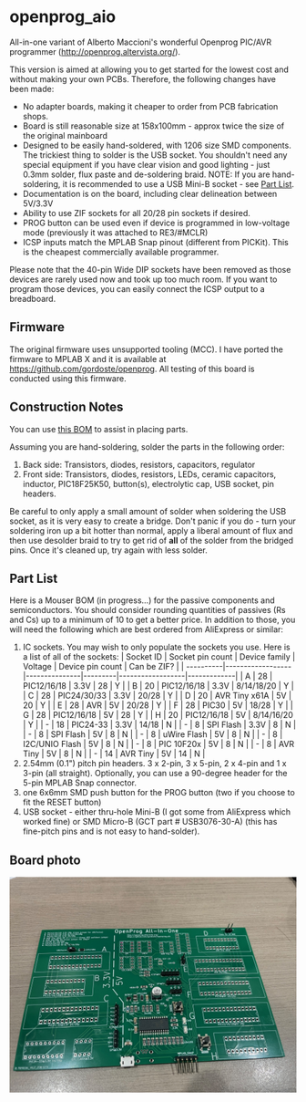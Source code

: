 # openprog_aio
All-in-one variant of Alberto Maccioni's wonderful Openprog PIC/AVR programmer (http://openprog.altervista.org/).

This version is aimed at allowing you to get started for the lowest cost and without making your own PCBs. Therefore, the following changes have been made:

* No adapter boards, making it cheaper to order from PCB fabrication shops.
* Board is still reasonable size at 158x100mm - approx twice the size of the original mainboard
* Designed to be easily hand-soldered, with 1206 size SMD components. The trickiest thing to solder is the USB socket. You shouldn't need any special equipment if you have clear vision and good lighting - just 0.3mm solder, flux paste and de-soldering braid. NOTE: If you are hand-soldering, it is recommended to use a USB Mini-B socket - see [Part List](#part-list).
* Documentation is on the board, including clear delineation between 5V/3.3V
* Ability to use ZIF sockets for all 20/28 pin sockets if desired.
* PROG button can be used even if device is programmed in low-voltage mode (previously it was attached to RE3/#MCLR)
* ICSP inputs match the MPLAB Snap pinout (different from PICKit). This is the cheapest commercially available programmer.

Please note that the 40-pin Wide DIP sockets have been removed as those devices are rarely used now and took up too much room. If you want to program those devices, you can easily connect the ICSP output to a breadboard.

## Firmware

The original firmware uses unsupported tooling (MCC). I have ported the firmware to MPLAB X and it is available at <https://github.com/gordoste/openprog>. All testing of this board is conducted using this firmware.

## Construction Notes

You can use [this BOM](ibom.html) to assist in placing parts.

Assuming you are hand-soldering, solder the parts in the following order:
1. Back side: Transistors, diodes, resistors, capacitors, regulator
2. Front side: Transistors, diodes, resistors, LEDs, ceramic capacitors, inductor, PIC18F25K50, button(s), electrolytic cap, USB socket, pin headers.

Be careful to only apply a small amount of solder when soldering the USB socket, as it is very easy to create a bridge. Don't panic if you do - turn your soldering iron up a bit hotter than normal, apply a liberal amount of flux and then use desolder braid to try to get rid of __all__ of the solder from the bridged pins. Once it's cleaned up, try again with less solder.

## Part List

Here is a Mouser BOM (in progress...) for the passive components and semiconductors. You should consider rounding quantities of passives (Rs and Cs) up to a minimum of 10 to get a better price. In addition to those, you will need the following which are best ordered from AliExpress or similar:
1. IC sockets. You may wish to only populate the sockets you use. Here is a list of all of the sockets:
   | Socket ID | Socket pin count | Device family | Voltage | Device pin count | Can be ZIF? |
   | ----------|------------------|---------------|---------|------------------|-------------|
   | A | 28 | PIC12/16/18 | 3.3V | 28 | Y  |
   | B | 20 | PIC12/16/18 | 3.3V | 8/14/18/20 | Y |
   | C | 28 | PIC24/30/33 | 3.3V | 20/28 | Y |
   | D | 20 | AVR Tiny x61A | 5V | 20 | Y |
   | E | 28 | AVR | 5V | 20/28 | Y |
   | F | 28 | PIC30 | 5V | 18/28 | Y |
   | G | 28 | PIC12/16/18 | 5V | 28 | Y |
   | H | 20 | PIC12/16/18 | 5V | 8/14/16/20 | Y |
   | - | 18 | PIC24-33 | 3.3V | 14/18 | N |
   | - | 8  | SPI Flash | 3.3V | 8 | N |
   | - | 8  | SPI Flash | 5V | 8 | N |
   | - | 8  | uWire Flash | 5V | 8 | N |
   | - | 8  | I2C/UNIO Flash | 5V | 8 | N |
   | - | 8  | PIC 10F20x | 5V | 8 | N |
   | - | 8  | AVR Tiny | 5V | 8 | N |
   | - | 14 | AVR Tiny | 5V | 14 | N |
2. 2.54mm (0.1") pitch pin headers. 3 x 2-pin, 3 x 5-pin, 2 x 4-pin and 1 x 3-pin (all straight). Optionally, you can use a 90-degree header for the 5-pin MPLAB Snap connector.
3. one 6x6mm SMD push button for the PROG button (two if you choose to fit the RESET button)
4. USB socket - either thru-hole Mini-B (I got some from AliExpress which worked fine) or SMD Micro-B (GCT part # USB3076-30-A) (this has fine-pitch pins and is not easy to hand-solder).


## Board photo
![Photo of board](photo.jpg)



